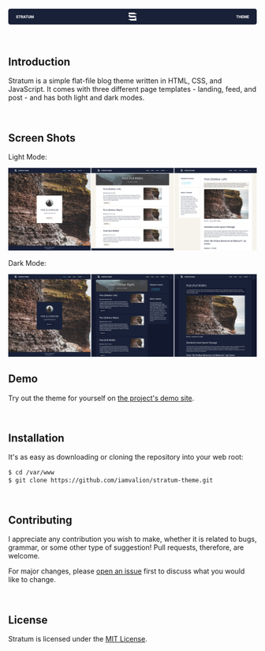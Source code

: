 <p align="center"><img src="https://github.com/iamvalion/stratum-theme/blob/main/images/README-Banner.png" alt="Stratum banner"></p>

<br>

## Introduction

Stratum is a simple flat-file blog theme written in HTML, CSS, and JavaScript. It comes with three different page templates - landing, feed, and post - and has both light and dark modes.

<br>

## Screen Shots

Light Mode:

<img src="https://github.com/iamvalion/stratum-theme/blob/main/images/screen-shots-light--4344x1440.jpg" alt="Light mode screen shots">

Dark Mode:

<img src="https://github.com/iamvalion/stratum-theme/blob/main/images/screen-shots-dark--4344x1440.jpg" alt="Dark mode screen shots">

<br>

## Demo

Try out the theme for yourself on [the project's demo site](https://demo.valion.me/stratum-theme/).

<br>

## Installation

It's as easy as downloading or cloning the repository into your web root:

```
$ cd /var/www
$ git clone https://github.com/iamvalion/stratum-theme.git
```

<br>

## Contributing

I appreciate any contribution you wish to make, whether it is related to bugs, grammar, or some other type of suggestion! Pull requests, therefore, are welcome.

For major changes, please [open an issue](https://github.com/iamvalion/stratum-theme/issues/new) first to discuss what you would like to change.

<br>

## License

Stratum is licensed under the [MIT License](https://choosealicense.com/licenses/mit).
